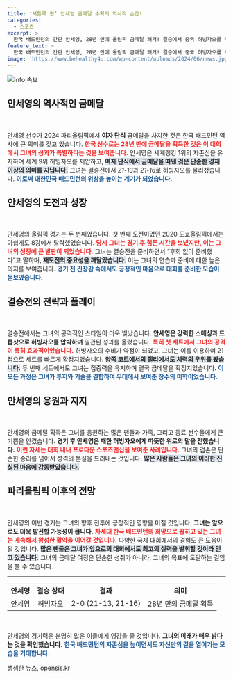 ```yaml
---
title: ‘셔틀콕 퀸’ 안세영 금메달 수확의 역사적 순간!
categories:
  - 스포츠
excerpt: >
  한국 배드민턴의 간판 안세영, 28년 만에 올림픽 금메달 쾌거! 결승에서 중국 허빙자오를 두 세트 만에 제압하며 역사적인 순간을 만들어냈다. 무릎 부상에도 아랑곳하지 않고 우승의 기쁨을 만끽한 그녀의 드라마 같은 여정을 만나보세요!
feature_text: >
  한국 배드민턴의 간판 안세영, 28년 만에 올림픽 금메달 쾌거! 결승에서 중국 허빙자오를 두 세트 만에 제압하며 역사적인 순간을 만들어냈다. 무릎 부상에도 아랑곳하지 않고 우승의 기쁨을 만끽한 그녀의 드라마 같은 여정을 만나보세요!
image: 'https://www.behealthy4u.com/wp-content/uploads/2024/06/news.jpg'
---
```


<p><img src="https://www.behealthy4u.com/wp-content/uploads/2024/06/news.jpg" alt="info 속보" /></p>

<h2 data-ke-size="size26">안세영의 역사적인 금메달</h2>

<p data-ke-size="size16">&nbsp;</p>

<p>안세영 선수가 2024 파리올림픽에서 <b>여자 단식</b> 금메달을 차지한 것은 한국 배드민턴 역사에 큰 의미를 갖고 있습니다. <b><span style="color: #ee2323;">한국 선수로는 28년 만에 금메달을 획득한 것은 이 대회에서 그녀의 성과가 특별하다는 것을 보여줍니다.</span></b> 안세영은 세계랭킹 1위의 자존심을 유지하며 세계 9위 허빙자오를 제압하고, <b><span style="background-color: #21538527;">여자 단식에서 금메달을 따낸 것은 단순한 경재 이상의 의미를 지닙니다.</span></b> 그녀는 결승전에서 <em>21-13</em>과 <em>21-16</em>로 허빙자오를 물리쳤습니다. <b><span style="color: #1a5490;">이로써 대한민국 배드민턴의 위상을 높이는 계기가 되었습니다.</span></b></p>

<h2 data-ke-size="size26">안세영의 도전과 성장</h2>

<p data-ke-size="size16">&nbsp;</p>

<p>안세영의 올림픽 경기는 두 번째였습니다. 첫 번째 도전이었던 2020 도쿄올림픽에서는 아쉽게도 8강에서 탈락했었습니다. <b><span style="color: #ee2323;">당시 그녀는 경기 후 힘든 시간을 보냈지만, 이는 그녀의 성장에 큰 발판이 되었습니다.</span></b> 그녀는 결승전을 준비하면서 “후회 없이 준비했다”고 말하며, <b><span style="background-color: #21538527;">재도전의 중요성을 깨달았습니다.</span></b> 이는 그녀의 연습과 준비에 대한 높은 의지를 보여줍니다. <b><span style="color: #1a5490;">경기 전 긴장감 속에서도 긍정적인 마음으로 대회를 준비한 모습이 돋보였습니다.</span></b></p>

<h2 data-ke-size="size26">결승전의 전략과 플레이</h2>

<p data-ke-size="size16">&nbsp;</p>

<p>결승전에서는 그녀의 공격적인 스타일이 더욱 빛났습니다. <b>안세영은 강력한 스매싱과 드롭샷으로 허빙자오를 압박하며</b> 일관된 성과를 올렸습니다. <b><span style="color: #ee2323;">특히 첫 세트에서 그녀의 공격이 특히 효과적이었습니다.</span></b> 허빙자오의 수비가 약점이 되었고, 그녀는 이를 이용하여 21점으로 세트를 빠르게 확정지었습니다. <b><span style="background-color: #21538527;">양쪽 코트에서의 랠리에서도 체력의 우위를 봤습니다.</span></b> 두 번째 세트에서도 그녀는 집중력을 유지하며 결국 금메달을 확정지었습니다. <b><span style="color: #1a5490;">이 모든 과정은 그녀가 투지와 기술을 결합하여 무대에서 보여준 장수의 미학이었습니다.</span></b></p>

<h2 data-ke-size="size26">안세영의 응원과 지지</h2>

<p data-ke-size="size16">&nbsp;</p>

<p>안세영의 금메달 획득은 그녀를 응원하는 많은 팬들과 가족, 그리고 동료 선수들에게 큰 기쁨을 안겼습니다. <b>경기 후 안세영은 패한 허빙자오에게 따뜻한 위로의 말을 전했습니다.</b> <b><span style="color: #ee2323;">이런 자세는 대회 내내 프로다운 스포츠맨십을 보여준 사례입니다.</span></b> 그녀의 겸손은 단순한 승리를 넘어서 성격의 본질을 드러내는 것입니다. <b><span style="background-color: #21538527;">많은 사람들은 그녀의 이러한 진실된 마음에 감동받았습니다.</span></b></p>

<h2 data-ke-size="size26">파리올림픽 이후의 전망</h2>

<p data-ke-size="size16">&nbsp;</p>

<p>안세영의 이번 경기는 그녀의 향후 전투에 긍정적인 영향을 미칠 것입니다. <b>그녀는 앞으로도 더욱 발전할 가능성이 큽니다.</b> <b><span style="color: #ee2323;">차세대 한국 배드민턴의 희망으로 꼽히고 있는 그녀는 계속해서 왕성한 활약을 이어갈 것입니다.</span></b> 다양한 국제 대회에서의 경험도 큰 도움이 될 것입니다. <b><span style="background-color: #21538527;">많은 팬들은 그녀가 앞으로의 대회에서도 최고의 실력을 발휘할 것이라 믿고 있습니다.</span></b> 그녀의 금메달 여정은 단순한 성취가 아니라, 그녀의 목표에 도달하는 길임을 볼 수 있습니다.</p>

<hr>

<table style="width:100%; border-collapse: collapse;">
<tr>
<td style="text-align: center; height: 17px;"><b>안세영</b></td>
<td style="text-align: center; height: 17px;"><b>결승 상대</b></td>
<td style="text-align: center; height: 17px;"><b>결과</b></td>
<td style="text-align: center; height: 17px;"><b>의미</b></td>
</tr>
<tr>
<td style="text-align: center; height: 17px;">안세영</td>
<td style="text-align: center; height: 17px;">허빙자오</td>
<td style="text-align: center; height: 17px;">2-0 (21-13, 21-16)</td>
<td style="text-align: center; height: 17px;">28년 만의 금메달 획득</td>
</tr>
</table>

<p data-ke-size="size16">&nbsp;</p>

<p>안세영의 경기력은 분명히 많은 이들에게 영감을 줄 것입니다. <b>그녀의 미래가 매우 밝다는 것을 확인했습니다.</b> <b><span style="color: #1a5490;">한국 배드민턴의 자존심을 높이면서도 자신만의 길을 열어가는 모습을 기대합니다.</span></b></p>
생생한 뉴스, <a href="https://opensis.kr" rel="dofollow">opensis.kr</a>


